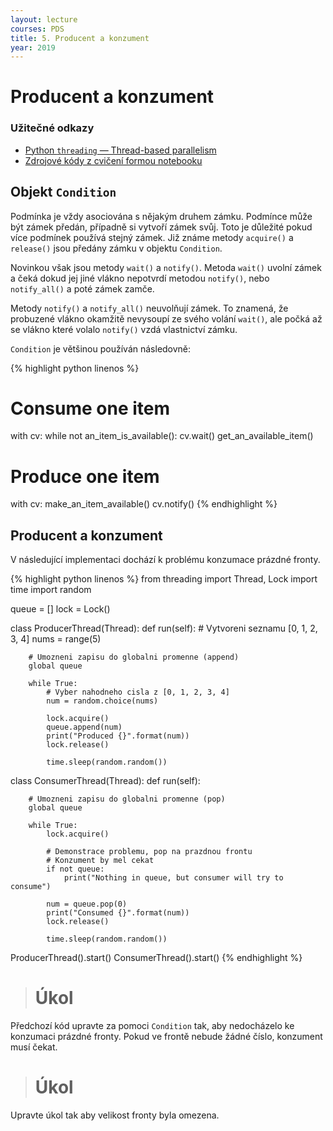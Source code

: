 ```yaml
---
layout: lecture
courses: PDS
title: 5. Producent a konzument
year: 2019
---
```



# Producent a konzument

### Užitečné odkazy
* [Python `threading` — Thread-based parallelism](https://docs.python.org/3/library/threading.html)
* [Zdrojové kódy z cvičení formou notebooku](/assets/files/lecture04.ipynb)

## Objekt ```Condition```
Podmínka je vždy asociována s nějakým druhem zámku. Podmínce může být zámek předán, případně si vytvoří zámek svůj. Toto je důležité pokud více podmínek používá stejný zámek. Již známe metody ```acquire()``` a ```release()``` jsou předány zámku v objektu ```Condition```.

Novinkou však jsou metody ```wait()``` a ```notify()```. Metoda ```wait()``` uvolní zámek a čeká dokud jej jiné vlákno nepotvrdí metodou ```notify()```, nebo ```notify_all()``` a poté zámek zamče.

Metody ```notify()``` a ```notify_all()``` neuvolňují zámek. To znamená, že probuzené vlákno okamžitě nevysoupí ze svého volání ```wait()```, ale počká až se vlákno které volalo ```notify()``` vzdá vlastnictví zámku.

`Condition` je většinou používán následovně:

{% highlight python linenos %}
# Consume one item
with cv:
    while not an_item_is_available():
        cv.wait()
    get_an_available_item()

# Produce one item
with cv:
    make_an_item_available()
    cv.notify()
{% endhighlight %}

## Producent a konzument
V následující implementaci dochází k problému konzumace prázdné fronty.

{% highlight python linenos %}
from threading import Thread, Lock
import time
import random

queue = []
lock = Lock()

class ProducerThread(Thread):
    def run(self):
        # Vytvoreni seznamu [0, 1, 2, 3, 4]
        nums = range(5)

        # Umozneni zapisu do globalni promenne (append)
        global queue

        while True:
            # Vyber nahodneho cisla z [0, 1, 2, 3, 4]
            num = random.choice(nums)

            lock.acquire()
            queue.append(num)
            print("Produced {}".format(num))
            lock.release()

            time.sleep(random.random())


class ConsumerThread(Thread):
    def run(self):

        # Umozneni zapisu do globalni promenne (pop)
        global queue

        while True:
            lock.acquire()

            # Demonstrace problemu, pop na prazdnou frontu
            # Konzument by mel cekat
            if not queue:
                print("Nothing in queue, but consumer will try to consume")

            num = queue.pop(0)
            print("Consumed {}".format(num))
            lock.release()

            time.sleep(random.random())


ProducerThread().start()
ConsumerThread().start()
{% endhighlight %}

> # Úkol
Předchozí kód upravte za pomoci `Condition` tak, aby nedocházelo ke konzumaci prázdné fronty. Pokud ve frontě nebude žádné číslo, konzument musí čekat.

> # Úkol
Upravte úkol tak aby velikost fronty byla omezena.
